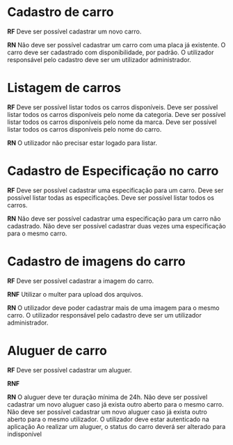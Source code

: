 # Cadastro de carro
**RF**
Deve ser possível cadastrar um novo carro.

**RN**
Não deve ser possível cadastrar um carro com uma placa já existente.
O carro deve ser cadastrado  com disponibilidade, por padrão.
O utilizador responsável pelo cadastro deve ser um utilizador administrador.

# Listagem de carros
**RF**
Deve ser possível listar todos os carros disponíveis.
Deve ser possível listar todos os carros disponíveis pelo nome da categoria. 
Deve ser possível listar todos os carros disponíveis pelo nome da marca.
Deve ser possível listar todos os carros disponíveis pelo nome do carro. 

**RN**
O utilizador não precisar estar logado para listar.

# Cadastro de Especificação no carro
**RF**
Deve ser possível cadastrar uma especificação para um carro.
Deve ser possível listar todas as especificações.
Deve ser possível listar todos os carros.

**RN**
Não deve ser possível cadastrar uma especificação para um carro não cadastrado.
Não deve ser possível cadastrar duas vezes uma especificação para o mesmo carro.

# Cadastro de imagens do carro
**RF**
Deve ser possível cadastrar a imagem do carro.

**RNF**
Utilizar o multer para upload dos arquivos.

**RN**
O utilizador deve poder cadastrar mais de uma imagem para o mesmo carro.
O utilizador responsável pelo cadastro deve ser um utilizador administrador.

# Aluguer de carro
**RF**
Deve ser possível cadastrar um aluguer.

**RNF**

**RN**
O aluguer deve ter duração mínima de 24h.
Não deve ser possível cadastrar um novo aluguer caso já exista outro aberto para o mesmo carro.
Não deve ser possível cadastrar um novo aluguer caso já exista outro aberto para o mesmo utilizador.
O utilizador deve estar autenticado na aplicação
Ao realizar um aluguer, o status do carro deverá ser alterado para indisponível

<!-- ------------------------------- -->
<!-- **RF** => Requisitos funcionais

**RNF** => Requisitos não funcionais

**RN** => Regras de negócio -->